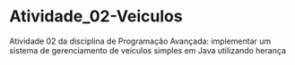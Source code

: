 # Atividade_02-Veiculos
Atividade 02 da disciplina de Programação Avançada: implementar um sistema de gerenciamento de veículos simples em Java utilizando herança
